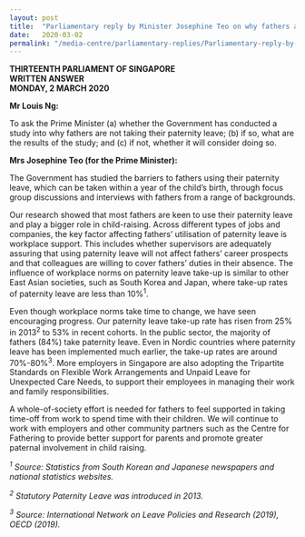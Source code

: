 ```yaml
---
layout: post
title:  "Parliamentary reply by Minister Josephine Teo on why fathers are not taking their paternity leave"
date:   2020-03-02
permalink: "/media-centre/parliamentary-replies/Parliamentary-reply-by-Minister-Josephine-Teo-on-why-fathers-are-not-taking-their-paternity-leave"
---
```


**THIRTEENTH PARLIAMENT OF SINGAPORE  
WRITTEN ANSWER  
MONDAY, 2 MARCH 2020**  

**Mr Louis Ng:**

To ask the Prime Minister (a) whether the Government has conducted a study into why fathers are not taking their paternity leave; (b) if so, what are the results of the study; and (c) if not, whether it will consider doing so.

**Mrs Josephine Teo (for the Prime Minister):**

The Government has studied the barriers to fathers using their paternity leave, which can be taken within a year of the child’s birth, through focus group discussions and interviews with fathers from a range of backgrounds. 

Our research showed that most fathers are keen to use their paternity leave and play a bigger role in child-raising. Across different types of jobs and companies, the key factor affecting fathers’ utilisation of paternity leave is workplace support. This includes whether supervisors are adequately assuring that using paternity leave will not affect fathers’ career prospects and that colleagues are willing to cover fathers’ duties in their absence. The influence of workplace norms on paternity leave take-up is similar to other East Asian societies, such as South Korea and Japan, where take-up rates of paternity leave are less than 10%<sup>1</sup>.

Even though workplace norms take time to change, we have seen encouraging progress. Our paternity leave take-up rate has risen from 25% in 2013<sup>2</sup> to 53% in recent cohorts. In the public sector, the majority of fathers (84%) take paternity leave. Even in Nordic countries where paternity leave has been implemented much earlier, the take-up rates are around 70%-80%<sup>3</sup>.  More employers in Singapore are also adopting the Tripartite Standards on Flexible Work Arrangements and Unpaid Leave for Unexpected Care Needs, to support their employees in managing their work and family responsibilities.

A whole-of-society effort is needed for fathers to feel supported in taking time-off from work to spend time with their children. We will continue to work with employers and other community partners such as the Centre for Fathering to provide better support for parents and promote greater paternal involvement in child raising.




*<sup>1</sup> Source: Statistics from South Korean and Japanese newspapers and national statistics websites.*

*<sup>2</sup> Statutory Paternity Leave was introduced in 2013.*

*<sup>3</sup> Source: International Network on Leave Policies and Research (2019), OECD (2019).*

